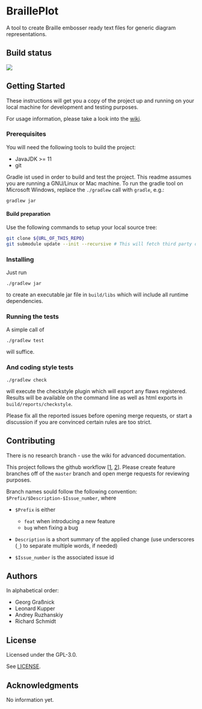 # BraillePlot

A tool to create Braille embosser ready text files for generic diagram representations.

## Build status
[![](../../workflows/Continuos%20Integration/badge.svg)](../../actions?query=workflow%3A%22Continuos+Integration%22)

## Getting Started

These instructions will get you a copy of the project up and running on your local machine for development and testing purposes.

For usage information, please take a look into the [wiki](https://github.com/TUD-INF-IAI-MCI/BraillePlot/wiki/EndUserDocumentation).

### Prerequisites

You will need the following tools to build the project:
* JavaJDK >= 11
* git

Gradle ist used in order to build and test the project.
This readme assumes you are running a GNU/Linux or Mac machine.
To run the gradle tool on Microsoft Windows, replace the `./gradlew` call with `gradle`,
e.g.:
```
gradlew jar
```

#### Build preparation

Use the following commands to setup your local source tree:

```bash
git clone ${URL_OF_THIS_REPO}
git submodule update --init --recursive # This will fetch third party dependencies
```

### Installing

Just run
```
./gradlew jar
```

to create an executable jar file in `build/libs` which will include all runtime dependencies.


### Running the tests

A simple call of
```
./gradlew test
```

will suffice.


### And coding style tests


```
./gradlew check
```

will execute the checkstyle plugin which will export any flaws registered.
Results will be available on the command line as well as html exports in `build/reports/checkstyle`.

Please fix all the reported issues before opening merge requests, or start a discussion if you are convinced certain rules are too strict.

## Contributing

There is no research branch - use the wiki for advanced documentation.

This project follows the github workflow [[1](https://guides.github.com/introduction/flow/), [2](http://scottchacon.com/2011/08/31/github-flow.html)].
Please create feature branches off of the `master` branch and open merge requests for reviewing purposes.


Branch names sould follow the following convention:
`$Prefix/$Description-$Issue_number`, where

* `$Prefix` is either
    * `feat` when introducing a new feature
    * `bug` when fixing a bug

* `Description` is a short summary of the applied change (use underscores (`_`) to separate multiple words, if needed)

* `$Issue_number` is the associated issue id



## Authors

In alphabetical order:
* Georg Graßnick
* Leonard Kupper
* Andrey Ruzhanskiy
* Richard Schmidt

## License

Licensed under the GPL-3.0.

See [LICENSE](LICENSE).

## Acknowledgments

No information yet.